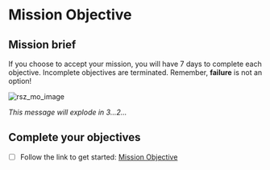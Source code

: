 # Mission Objective

## Mission brief

If you choose to accept your mission, you will have 7 days to complete each objective. Incomplete objectives are terminated. Remember, **failure** is not an option!

![rsz_mo_image](https://cloud.githubusercontent.com/assets/12492121/12000357/01cbaa80-aaa3-11e5-8865-5c8b80ad435e.png)

*This message will explode in 3...2...*

## Complete your objectives

- [ ] Follow the link to get started: [Mission Objective](http://mission-objective.herokuapp.com/)